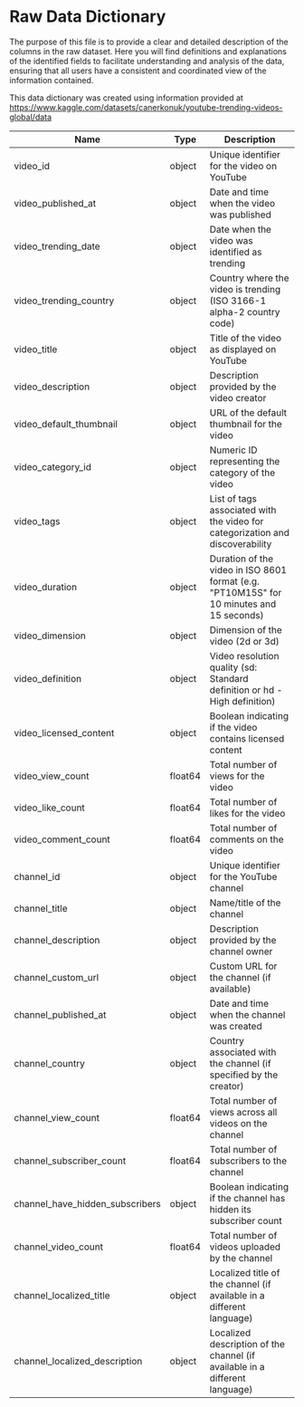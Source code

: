 # Raw Data Dictionary

The purpose of this file is to provide a clear and detailed description of the columns in the raw dataset. Here you will find definitions and explanations of the identified fields to facilitate understanding and analysis of the data, ensuring that all users have a consistent and coordinated view of the information contained.

This data dictionary was created using information provided at https://www.kaggle.com/datasets/canerkonuk/youtube-trending-videos-global/data

| Name                              | Type      | Description                                                                   |
| --------------------------------- | --------- | ----------------------------------------------------------------------------- | 
|video_id                           | object    | Unique identifier for the video on YouTube|
|video_published_at                 | object    | Date and time when the video was published|
|video_trending_date                | object    | Date when the video was identified as trending|
|video_trending_country             | object    | Country where the video is trending (ISO 3166-1 alpha-2 country code)|
|video_title                        | object    | Title of the video as displayed on YouTube|
|video_description                  | object    | Description provided by the video creator|
|video_default_thumbnail            | object    | URL of the default thumbnail for the video|
|video_category_id                  | object    | Numeric ID representing the category of the video|
|video_tags                         | object    | List of tags associated with the video for categorization and discoverability|
|video_duration                     | object    | Duration of the video in ISO 8601 format (e.g. "PT10M15S" for 10 minutes and 15 seconds)|
|video_dimension                    | object    | Dimension of the video (2d or 3d) |
|video_definition                   | object    | Video resolution quality (sd: Standard definition or hd - High definition) |
|video_licensed_content             | object    | Boolean indicating if the video contains licensed content|
|video_view_count                   | float64   | Total number of views for the video|
|video_like_count                   | float64   | Total number of likes for the video|
|video_comment_count                | float64   | Total number of comments on the video|
|channel_id                         | object    | Unique identifier for the YouTube channel|
|channel_title                      | object    | Name/title of the channel|
|channel_description                | object    | Description provided by the channel owner|
|channel_custom_url                 | object    | Custom URL for the channel (if available)|
|channel_published_at               | object    | Date and time when the channel was created|
|channel_country                    | object    | Country associated with the channel (if specified by the creator)|
|channel_view_count                 | float64   | Total number of views across all videos on the channel|
|channel_subscriber_count           | float64   | Total number of subscribers to the channel|
|channel_have_hidden_subscribers    | object    | Boolean indicating if the channel has hidden its subscriber count|
|channel_video_count                | float64   | Total number of videos uploaded by the channel|
|channel_localized_title            | object    | Localized title of the channel (if available in a different language)|
|channel_localized_description      | object    | Localized description of the channel (if available in a different language)| |